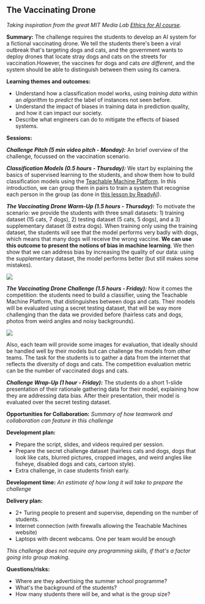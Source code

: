 ##  The Vaccinating Drone

*Taking inspiration from the great MIT Media Lab [Ethics for AI course](https://docs.google.com/document/d/1e9wx9oBg7CR0s5O7YnYHVmX7H7pnITfoDxNdrSGkp60/view).*

**Summary:** The challenge requires the students to develop an AI system for a fictional vaccinating drone. We tell the students there's been a viral outbreak that's targeting dogs and cats, and the government wants to deploy drones that locate stray dogs and cats on the streets for vaccination.However, the vaccines for dogs and cats *are different*, and the system should be able to distinguish between them using its camera.

**Learning themes and outcomes:** 

- Understand how a classification model works, using *training data* within an 
*algorithm* to *predict* the label 
of instances not seen before.
- Understand the impact of biases in training data in prediction quality, and how it can impact our society.
- Describe what engineers can do to mitigate the effects of biased systems.


**Sessions:** 

***Challenge Pitch (5 min video pitch - Monday):***
An brief overview of the challenge, focussed on the vaccination scenario.

***Classification Models (0.5 hours - Thursday):***
We start by explaining the basics of supervised learning to the students, and show them how to build classification models using the [Teachable Machine Platform](https://teachablemachine.withgoogle.com/). In this introduction, we can group them in pairs to train a system that recognise each person in the group (as done in [this lesson by ReadyAI](https://edu.readyai.org/courses/teachable-machine/)).


***The Vaccinating Drone Warm-Up (1.5 hours - Thursday):***
To motivate the scenario: we provide the students with three small datasets: 1) training dataset (15 cats, 7 dogs), 2) testing dataset (5 cats, 5 dogs), and a 3) supplementary dataset (8 extra dogs). When training only using the training dataset, the students will see that the model performs very badly with dogs, which means that many dogs will receive the wrong vaccine. **We can use this outcome to present the notions of bias in machine learning**. We then  show that we can address bias by increasing the quality of our data: using the supplementary dataset, the model performs better (but still makes some mistakes).

![](https://i.imgur.com/6tv4PL1.png)


***The Vaccinating Drone Challenge (1.5 hours - Friday):***
Now it comes the competition: the students need to build a classifier, using the Teachable Machine Platform, that distinguishes between dogs and cats. Their models will be evaluated using a secret testing dataset, that will be way more challenging than the data we provided before (hairless cats and dogs, photos from weird angles and noisy backgrounds). 

![](https://i.imgur.com/ON8hucF.jpeg)

Also, each team will provide some images for evaluation, that ideally should be handled well by their models but can challenge the models from other teams. The task for the students is to gather a data from the internet that reflects the diversity of dogs and cats. The competition evaluation metric can be the number of vaccinated dogs and cats.

***Challenge Wrap-Up (1 hour - Friday):*** The students do a short 1-slide presentation of their rationale gathering data for their model, explaining how they are addressing data bias. After their presentation, their model is evaluated over the secret testing dataset.

**Opportunities for Collaboration:** _Summary of how teamwork and collaboration can feature in this challenge_

**Development plan:** 
 - Prepare the script, slides, and videos required per session.
 - Prepare the secret challenge dataset (hairless cats and dogs, dogs that look like cats, blurred pictures, cropped images, and weird angles like fisheye, disabled dogs and cats, cartoon style).
 - Extra challenge, in case students finish early.

**Development time:** _An estimate of how long it will take to prepare the challenge_

**Delivery plan:** 
 - 2+ Turing people to present and supervise, depending on the number of students.
 - Internet connection (with firewalls allowing the Teachable Machines website)
 - Laptops with decent webcams. One per team would be enough 
 
 *This challenge does not require any programming skills, if that's a factor going into group making.*

**Questions/risks:** 

- Where are they advertising the summer school programme? 
- What's the background of the students?
- How many students there will be, and what is the group size?